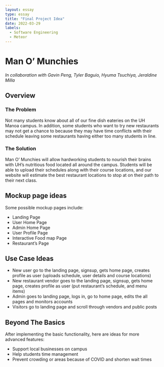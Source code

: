 ```yaml
---
layout: essay
type: essay
title: "Final Project Idea"
date: 2022-03-29
labels:
  - Software Engineering
  - Meteor
---
```


# Man O’ Munchies

*In collaboration with Gavin Peng, Tyler Baguio, Hyuma Tsuchiya, Jeraldine Milla*

## Overview

### The Problem
Not many students know about all of our fine dish eateries on the UH Manoa campus. In addition, some students who want to try new restaurants may not get a chance to because they may have time conflicts with their schedule leaving some restaurants having either too many students in line. 

### The Solution
Man O’ Munchies will allow hardworking students to nourish their brains with UH’s nutritious food located all around the campus. Students will be able to upload their schedules along with their course locations, and our website will estimate the best restaurant locations to stop at on their path to their next class.  

## Mockup page ideas
Some possible mockup pages include:
- Landing Page
- User Home Page
- Admin Home Page
- User Profile Page
- Interactive Food map Page
- Restaurant’s Page 

## Use Case Ideas
- New user go to the landing page, signsup, gets home page, creates profile as user (uploads schedule, user details and course locations)
- New restaurant vendor goes to the landing page, signsup, gets home page, creates profile as user (put restaurant’s schedule, and menu items)
- Admin goes to landing page, logs in, go to home page, edits the all pages and monitors accounts
- Visitors go to landing page and scroll through vendors and public posts

## Beyond The Basics

After implementing the basic functionality, here are ideas for more advanced features:
- Support local businesses on campus
- Help students time management 
- Prevent crowding or areas because of COVID and shorten wait times 





